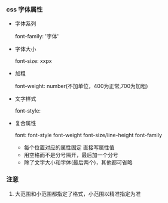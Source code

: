 ### css 字体属性

- 字体系列

  font-family: '字体'

- 字体大小

  font-size: xxpx

- 加粗

  font-weight: number(不加单位，400为正常,700为加粗)

- 文字样式

  font-style:

- 复合属性

  font: font-style font-weight font-size/line-height font-family

  - 每个位置对应的属性固定 直接写属性值
  - 用空格而不是分号隔开，最后加一个分号
  - 除了文字大小和字体(最后两个)，其他都可省略





### 注意

1. 大范围和小范围都指定了格式，小范围以精准指定为准